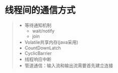 # 线程间的通信方式

> - 等待通知机制
>   - wait/notify
>   - join
> - Volatile共享内存(java采用)
> - CountDownLatch
> -  CyclicBarrier
> - 线程响应中断
> - 管道通信：输入流和输出流需要首先建立连接

